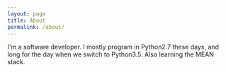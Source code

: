 ```yaml
---
layout: page
title: About
permalink: /about/
---
```

I'm a software developer. I mostly program in Python2.7 these days, and long for the day when we switch to Python3.5. Also learning the MEAN stack.
